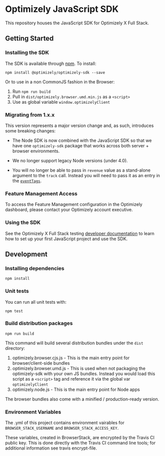 # Optimizely JavaScript SDK

This repository houses the JavaScript SDK for Optimizely X Full Stack.

## Getting Started

### Installing the SDK

The SDK is available through [npm](https://npmjs.com/package/optimizely-sdk). To install:

```
npm install @optimizely/optimizely-sdk --save
```

Or to use in a non CommonJS fashion in the Browser:

1. Run `npm run build`
2. Pull in `dist/optimizely.browser.umd.min.js` as a `<script>`
3. Use as global variable `window.optimizelyClient`

### Migrating from 1.x.x

This version represents a major version change and, as such, introduces some breaking changes:

- The Node SDK is now combined with the JavaScript SDK so that we have one `optimizely-sdk` package that works across both server + browser environments.

- We no longer support legacy Node versions (under 4.0).

- You will no longer be able to pass in `revenue` value as a stand-alone argument to the `track` call. Instead you will need to pass it as an entry in the [`eventTags`](https://developers.optimizely.com/x/solutions/sdks/reference/index.html?language=javascript#event-tags).

### Feature Management Access

To access the Feature Management configuration in the Optimizely dashboard, please contact your Optimizely account executive.

### Using the SDK
See the Optimizely X Full Stack testing [developer documentation](http://developers.optimizely.com/server/reference/index.html) to learn how to set up your first JavaScript project and use the SDK.

## Development

### Installing dependencies

```npm install```

### Unit tests

You can run all unit tests with:
```
npm test
```

### Build distribution packages

```
npm run build
```

This command will build several distribution bundles under the `dist` directory:
1. optimizely.browser.cjs.js - This is the main entry point for browser/client-side bundles
2. optimizely.browser.umd.js - This is used when not packaging the optimizely-sdk with your own JS bundles. Instead you would load this script as a `<script>` tag and reference it via the global var `optimizelyClient`
3. optimizely.node.js - This is the main entry point for Node apps

The browser bundles also come with a minified / production-ready version.

### Environment Variables

The .yml of this project contains environment vairables for ```BROWSER_STACK_USERNAME``` and ```BROWSER_STACK_ACCESS_KEY```.

These variables, created in BrowserStack, are encrypted by the Travis CI public key. This is done directly with the Travis CI command line tools; for additional information see travis encrypt-file.
